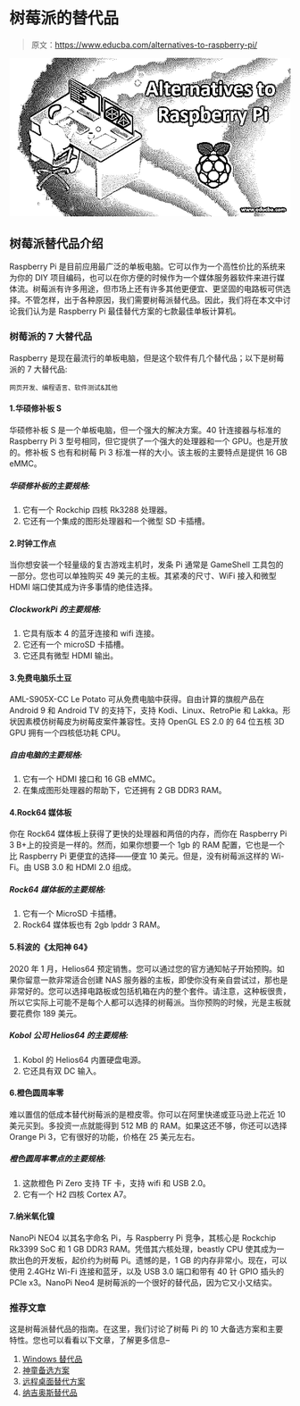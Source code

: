 # 树莓派的替代品

> 原文：<https://www.educba.com/alternatives-to-raspberry-pi/>

![alternatives to rasberry pi](img/1040f204f370ab5ca1486fd98e0f0999.png)



## 树莓派替代品介绍

Raspberry Pi 是目前应用最广泛的单板电脑。它可以作为一个高性价比的系统来为你的 DIY 项目编码，也可以在你方便的时候作为一个媒体服务器软件来进行媒体流。树莓派有许多用途，但市场上还有许多其他更便宜、更坚固的电路板可供选择。不管怎样，出于各种原因，我们需要树莓派替代品。因此，我们将在本文中讨论我们认为是 Raspberry Pi 最佳替代方案的七款最佳单板计算机。

### 树莓派的 7 大替代品

Raspberry 是现在最流行的单板电脑，但是这个软件有几个替代品；以下是树莓派的 7 大替代品:

<small>网页开发、编程语言、软件测试&其他</small>

#### 1.华硕修补板 S

华硕修补板 S 是一个单板电脑，但一个强大的解决方案。40 针连接器与标准的 Raspberry Pi 3 型号相同，但它提供了一个强大的处理器和一个 GPU。也是开放的。修补板 S 也有和树莓 Pi 3 标准一样的大小。该主板的主要特点是提供 16 GB eMMC。

##### 华硕修补板的主要规格:

1.  它有一个 Rockchip 四核 Rk3288 处理器。
2.  它还有一个集成的图形处理器和一个微型 SD 卡插槽。

#### 2.时钟工作点

当你想安装一个轻量级的复古游戏主机时，发条 Pi 通常是 GameShell 工具包的一部分。您也可以单独购买 49 美元的主板。其紧凑的尺寸、WiFi 接入和微型 HDMI 端口使其成为许多事情的绝佳选择。

##### ClockworkPi 的主要规格:

1.  它具有版本 4 的蓝牙连接和 wifi 连接。
2.  它还有一个 microSD 卡插槽。
3.  它还具有微型 HDMI 输出。

#### 3.免费电脑乐土豆

AML-S905X-CC Le Potato 可从免费电脑中获得。自由计算的旗舰产品在 Android 9 和 Android TV 的支持下，支持 Kodi、Linux、RetroPie 和 Lakka。形状因素模仿树莓皮为树莓皮案件兼容性。支持 OpenGL ES 2.0 的 64 位五核 3D GPU 拥有一个四核低功耗 CPU。

##### 自由电脑的主要规格:

1.  它有一个 HDMI 接口和 16 GB eMMC。
2.  在集成图形处理器的帮助下，它还拥有 2 GB DDR3 RAM。

#### 4.Rock64 媒体板

你在 Rock64 媒体板上获得了更快的处理器和两倍的内存，而你在 Raspberry Pi 3 B+上的投资是一样的。然而，如果你想要一个 1gb 的 RAM 配置，它也是一个比 Raspberry Pi 更便宜的选择——便宜 10 美元。但是，没有树莓派这样的 Wi-Fi。由 USB 3.0 和 HDMI 2.0 组成。

##### Rock64 媒体板的主要规格:

1.  它有一个 MicroSD 卡插槽。
2.  Rock64 媒体板也有 2gb lpddr 3 RAM。

#### 5.科波的《太阳神 64》

2020 年 1 月，Helios64 预定销售。您可以通过您的官方通知帖子开始预购。如果你留意一款非常适合创建 NAS 服务器的主板，即使你没有亲自尝试过，那也是非常好的。您可以选择电路板或包括机箱在内的整个套件。请注意，这种板很贵，所以它实际上可能不是每个人都可以选择的树莓派。当你预购的时候，光是主板就要花费你 189 美元。

##### Kobol 公司 Helios64 的主要规格:

1.  Kobol 的 Helios64 内置硬盘电源。
2.  它还具有双 DC 输入。

#### 6.橙色圆周率零

难以置信的低成本替代树莓派的是橙皮零。你可以在阿里快递或亚马逊上花近 10 美元买到。多投资一点就能得到 512 MB 的 RAM。如果这还不够，你还可以选择 Orange Pi 3，它有很好的功能，价格在 25 美元左右。

##### 橙色圆周率零点的主要规格:

1.  这款橙色 Pi Zero 支持 TF 卡，支持 wifi 和 USB 2.0。
2.  它有一个 H2 四核 Cortex A7。

#### 7.纳米氧化镍

NanoPi NEO4 以其名字命名 Pi，与 Raspberry Pi 竞争，其核心是 Rockchip Rk3399 SoC 和 1 GB DDR3 RAM。凭借其六核处理，beastly CPU 使其成为一款出色的开发板，起价约为树莓 Pi。遗憾的是，1 GB 的内存非常小。现在，可以使用 2.4GHz Wi-Fi 连接和蓝牙，以及 USB 3.0 端口和带有 40 针 GPIO 插头的 PCIe x3。NanoPi Neo4 是树莓派的一个很好的替代品，因为它又小又结实。

### 推荐文章

这是树莓派替代品的指南。在这里，我们讨论了树莓 Pi 的 10 大备选方案和主要特性。您也可以看看以下文章，了解更多信息–

1.  [Windows 替代品](https://www.educba.com/windows-alternatives/)
2.  [神童备选方案](https://www.educba.com/wunderlist-alternatives/)
3.  [远程桌面替代方案](https://www.educba.com/remote-desktop-alternatives/)
4.  [纳吉奥斯替代品](https://www.educba.com/nagios-alternatives/)





